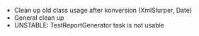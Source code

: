 - Clean up old class usage after konversion (XmlSlurper, Date)
- General clean up
- UNSTABLE: TestReportGenerator task is not usable
